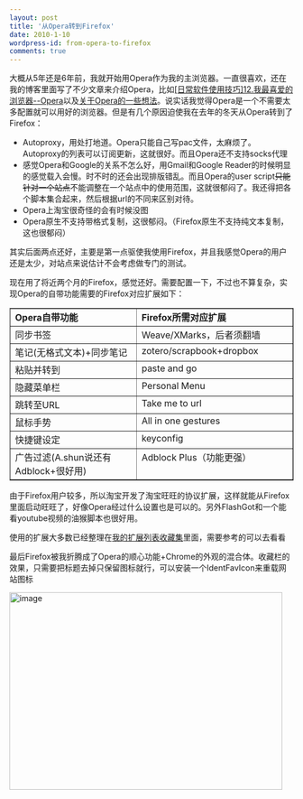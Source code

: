 ```yaml
---
layout: post
title: '从Opera转到Firefox'
date: 2010-1-10
wordpress-id: from-opera-to-firefox
comments: true
---
```

大概从5年还是6年前，我就开始用Opera作为我的主浏览器。一直很喜欢，还在我的博客里面写了不少文章来介绍Opera，比如<a href="http://laoyang.info/blog/?p=1762" target="_blank">[日常软件使用技巧]12.我最喜爱的浏览器--Opera</a>以及<a href="http://laoyang.info/blog/?p=35297" target="_blank">关于Opera的一些想法</a>。说实话我觉得Opera是一个不需要太多配置就可以用好的浏览器。但是有几个原因迫使我在去年的冬天从Opera转到了Firefox：
<ul>
	<li>Autoproxy，用处打地道。Opera只能自己写pac文件，太麻烦了。Autoproxy的列表可以订阅更新，这就很好。而且Opera还不支持socks代理</li>
	<li>感觉Opera和Google的关系不怎么好，用Gmail和Google Reader的时候明显的感觉载入会慢。时不时的还会出现排版错乱。而且Opera的user script<span style="text-decoration: line-through;">只能针对一个站点</span>不能调整在一个站点中的使用范围，这就很郁闷了。我还得把各个脚本集合起来，然后根据url的不同来区别对待。</li>
	<li>Opera上淘宝很奇怪的会有时候没图</li>
	<li>Opera原生不支持带格式复制，这很郁闷。（Firefox原生不支持纯文本复制，这也很郁闷）</li>
</ul>
其实后面两点还好，主要是第一点驱使我使用Firefox，并且我感觉Opera的用户还是太少，对站点来说估计不会考虑做专门的测试。

现在用了将近两个月的Firefox，感觉还好。需要配置一下，不过也不算复杂，实现Opera的自带功能需要的Firefox对应扩展如下：
<table border="1" cellspacing="0" cellpadding="2" width="490">
<tbody>
<tr>
<td width="222" valign="top"><strong>Opera自带功能</strong></td>
<td width="266" valign="top"><strong>Firefox所需对应扩展</strong></td>
</tr>
<tr>
<td width="222" valign="top">同步书签</td>
<td width="266" valign="top">Weave/XMarks，后者须翻墙</td>
</tr>
<tr>
<td width="222" valign="top">笔记(无格式文本)+同步笔记</td>
<td width="266" valign="top">zotero/scrapbook+dropbox</td>
</tr>
<tr>
<td width="222" valign="top">粘贴并转到</td>
<td width="266" valign="top">paste and go</td>
</tr>
<tr>
<td width="222" valign="top">隐藏菜单栏</td>
<td width="266" valign="top">Personal Menu</td>
</tr>
<tr>
<td width="222" valign="top">跳转至URL</td>
<td width="266" valign="top">Take me to url</td>
</tr>
<tr>
<td width="222" valign="top">鼠标手势</td>
<td width="266" valign="top">All in one gestures</td>
</tr>
<tr>
<td width="222" valign="top">快捷键设定</td>
<td width="266" valign="top">keyconfig</td>
</tr>
<tr>
<td width="222" valign="top">广告过滤(A.shun说还有Adblock+很好用)</td>
<td width="266" valign="top">Adblock Plus（功能更强）</td>
</tr>
</tbody>
</table>
由于Firefox用户较多，所以淘宝开发了淘宝旺旺的协议扩展，这样就能从Firefox里面启动旺旺了，好像Opera经过什么设置也是可以的。另外FlashGot和一个能看youtube视频的油猴脚本也很好用。

使用的扩展大多数已经整理在<a href="https://addons.mozilla.org/zh-CN/firefox/collection/laoyang945" target="_blank">我的扩展列表收藏集</a>里面，需要参考的可以去看看

最后Firefox被我折腾成了Opera的顺心功能+Chrome的外观的混合体。收藏栏的效果，只需要把标题去掉只保留图标就行，可以安装一个IdentFavIcon来重载网站图标

<a href="http://laoyang.info/blog/wp-content/uploads/2010/01/image.png"><img style="display: inline; border: 0px;" title="image" src="http://laoyang.info/blog/wp-content/uploads/2010/01/image_thumb.png" border="0" alt="image" width="484" height="350" /></a>
